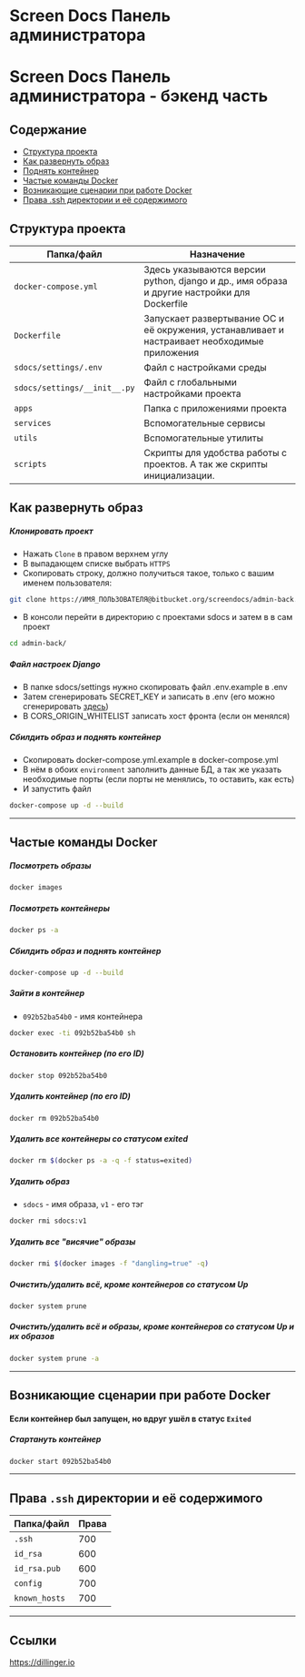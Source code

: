 # Screen Docs Панель администратора

# Screen Docs Панель администратора - бэкенд часть

## Содержание
- [Структура проекта](#Структура-проекта)
- [Как развернуть образ](#Как-развернуть-образ)
- [Поднять контейнер](#Поднять-контейнер)
- [Частые команды Docker](#Частые-команды-Docker)
- [Возникающие сценарии при работе Docker](#)
- [Права .ssh директории и её содержимого](#)

## Структура проекта
| Папка/файл | Назначение |
| ------ | ------ |
| `docker-compose.yml` | Здесь указываются версии python, django и др., имя образа и другие настройки для Dockerfile |
| `Dockerfile` | Запускает развертывание ОС и её окружения, устанавливает и настраивает необходимые приложения |
| `sdocs/settings/.env` | Файл с настройками среды |
| `sdocs/settings/__init__.py` | Файл с глобальными настройками проекта |
| `apps` | Папка с приложениями проекта |
| `services` | Вспомогательные сервисы |
| `utils` | Вспомогательные утилиты |
| `scripts` | Скрипты для удобства работы с проектов. А так же скрипты инициализации. |

## Как развернуть образ
##### Клонировать проект
- Нажать `Clone` в правом верхнем углу 
- В выпадающем списке выбрать `HTTPS`
- Скопировать строку, должно получиться такое, только с вашим именем пользователя:
```sh
git clone https://ИМЯ_ПОЛЬЗОВАТЕЛЯ@bitbucket.org/screendocs/admin-back.git
```
- В консоли перейти в директорию с проектами sdocs и затем в в сам проект
```sh
cd admin-back/
```
##### Файл настроек Django
- В папке sdocs/settings нужно скопировать файл .env.example в .env
- Затем сгенерировать SECRET_KEY и записать в .env (его можно сгенерировать [здесь](https://djecrety.ir/))
- В CORS_ORIGIN_WHITELIST записать хост фронта (если он менялся)
##### Сбилдить образ и поднять контейнер
- Скопировать docker-compose.yml.example в docker-compose.yml
- В нём в обоих `environment` заполнить данные БД, а так же указать необходимые порты (если порты не менялись, то оставить, как есть)
- И запустить файл
```sh
docker-compose up -d --build
```
---
## Частые команды Docker
##### Посмотреть образы
```sh
docker images
```
##### Посмотреть контейнеры
```sh
docker ps -a
```
##### Сбилдить образ и поднять контейнер
```sh
docker-compose up -d --build
```
##### Зайти в контейнер
- `092b52ba54b0` - имя контейнера
```sh
docker exec -ti 092b52ba54b0 sh
```
##### Остановить контейнер (по его ID)
```sh
docker stop 092b52ba54b0
```
##### Удалить контейнер (по его ID)
```sh
docker rm 092b52ba54b0
```
##### Удалить все контейнеры со статусом exited
```sh
docker rm $(docker ps -a -q -f status=exited)
```
##### Удалить образ
- `sdocs` - имя образа, `v1` - его тэг
```sh
docker rmi sdocs:v1
```
##### Удалить все "висячие" образы
```sh
docker rmi $(docker images -f "dangling=true" -q)
```
##### Очистить/удалить всё, кроме контейнеров со статусом Up
```sh
docker system prune
```
##### Очистить/удалить всё и образы, кроме контейнеров со статусом Up и их образов
```sh
docker system prune -a
```
---
## Возникающие сценарии при работе Docker
#### Если контейнер был запущен, но вдруг ушёл в статус `Exited`
##### Стартануть контейнер
```sh
docker start 092b52ba54b0
```
---
## Права `.ssh` директории и её содержимого
| Папка/файл | Права |
| ------ | ------ |
| `.ssh` | 700 |
| `id_rsa` | 600 |
| `id_rsa.pub` | 600 |
| `config` | 700 |
| `known_hosts` | 700 |
---
## Ссылки
https://dillinger.io
